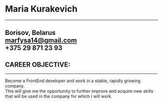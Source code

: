 # Maria Kurakevich
---
Borisov, Belarus  
marfysa14@gmail.com  
+375 29 871 23 93  
---
## CAREER OBJECTIVE:

---
Become a FrontEnd developer and work in a stable, rapidly growing company.\
 This will give me the opportunity to further improve and acquire new skills that will be used in the company for which I will work.

